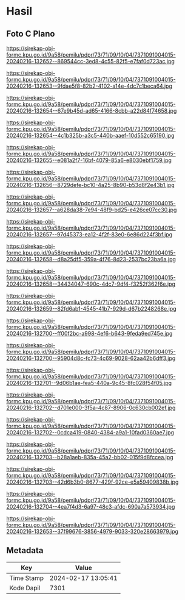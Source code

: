# Hasil

## Foto C Plano

https://sirekap-obj-formc.kpu.go.id/9a58/pemilu/pdpr/73/71/09/10/04/7371091004015-20240216-132652--869544cc-3ed8-4c55-82f5-e7faf0d723ac.jpg

https://sirekap-obj-formc.kpu.go.id/9a58/pemilu/pdpr/73/71/09/10/04/7371091004015-20240216-132653--9fdae5f8-82b2-4102-a14e-4dc7c1beca64.jpg

https://sirekap-obj-formc.kpu.go.id/9a58/pemilu/pdpr/73/71/09/10/04/7371091004015-20240216-132654--67e9b45d-ad65-4166-8cbb-a22d84f74658.jpg

https://sirekap-obj-formc.kpu.go.id/9a58/pemilu/pdpr/73/71/09/10/04/7371091004015-20240216-132654--4c1b325b-a3c5-440b-aaef-10d552c65190.jpg

https://sirekap-obj-formc.kpu.go.id/9a58/pemilu/pdpr/73/71/09/10/04/7371091004015-20240216-132655--e081a2f7-16bf-4079-85a6-e8030ebf1759.jpg

https://sirekap-obj-formc.kpu.go.id/9a58/pemilu/pdpr/73/71/09/10/04/7371091004015-20240216-132656--8729defe-bc10-4a25-8b90-b53d8f2e43b1.jpg

https://sirekap-obj-formc.kpu.go.id/9a58/pemilu/pdpr/73/71/09/10/04/7371091004015-20240216-132657--a628da38-7e94-48f9-bd25-e426ce07cc30.jpg

https://sirekap-obj-formc.kpu.go.id/9a58/pemilu/pdpr/73/71/09/10/04/7371091004015-20240216-132657--97d45373-ea12-4f2f-83e0-6e86d224f3bf.jpg

https://sirekap-obj-formc.kpu.go.id/9a58/pemilu/pdpr/73/71/09/10/04/7371091004015-20240216-132658--d8a25df5-359a-4f76-8d23-2537bc23ba6a.jpg

https://sirekap-obj-formc.kpu.go.id/9a58/pemilu/pdpr/73/71/09/10/04/7371091004015-20240216-132658--34434047-690c-4dc7-9df4-f3252f362f6e.jpg

https://sirekap-obj-formc.kpu.go.id/9a58/pemilu/pdpr/73/71/09/10/04/7371091004015-20240216-132659--82fd6ab1-4545-41b7-929d-d67b2248268e.jpg

https://sirekap-obj-formc.kpu.go.id/9a58/pemilu/pdpr/73/71/09/10/04/7371091004015-20240216-132700--ff00f2bc-a998-4ef6-b643-9feda9ed745e.jpg

https://sirekap-obj-formc.kpu.go.id/9a58/pemilu/pdpr/73/71/09/10/04/7371091004015-20240216-132700--95904d8c-fc73-4c69-9028-62aa42b6dff3.jpg

https://sirekap-obj-formc.kpu.go.id/9a58/pemilu/pdpr/73/71/09/10/04/7371091004015-20240216-132701--9d06b1ae-fea5-440a-9c45-8fc028f54f05.jpg

https://sirekap-obj-formc.kpu.go.id/9a58/pemilu/pdpr/73/71/09/10/04/7371091004015-20240216-132702--d701e000-3f5a-4c87-8906-0c630cb002ef.jpg

https://sirekap-obj-formc.kpu.go.id/9a58/pemilu/pdpr/73/71/09/10/04/7371091004015-20240216-132702--0cdca419-0840-4384-a9a1-10fad0360ae7.jpg

https://sirekap-obj-formc.kpu.go.id/9a58/pemilu/pdpr/73/71/09/10/04/7371091004015-20240216-132703--b28a1aeb-835a-45a2-bb02-015f9d8fccea.jpg

https://sirekap-obj-formc.kpu.go.id/9a58/pemilu/pdpr/73/71/09/10/04/7371091004015-20240216-132703--42d6b3b0-8677-429f-92ce-e5a59409838b.jpg

https://sirekap-obj-formc.kpu.go.id/9a58/pemilu/pdpr/73/71/09/10/04/7371091004015-20240216-132704--4ea7f4d3-6a97-48c3-afdc-690a7a573934.jpg

https://sirekap-obj-formc.kpu.go.id/9a58/pemilu/pdpr/73/71/09/10/04/7371091004015-20240216-132653--37f99676-3856-4979-9033-320e28663979.jpg


## Metadata

| Key        | Value               |
| ---------- | ------------------- |
| Time Stamp | 2024-02-17 13:05:41 |
| Kode Dapil | 7301                |



